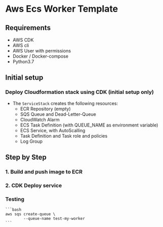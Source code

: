 # Aws Ecs Worker Template


## Requirements

- AWS CDK
- AWS cli
- AWS User with permissions
- Docker / Docker-compose
- Python3.7


## Initial setup

### Deploy Cloudformation stack using CDK (initial setup only)
- The `ServiceStack` creates the following resources:
    - ECR Repository (empty)
    - SQS Queue and Dead-Letter-Queue
    - CloudWatch Alarm
    - ECS Task Definition (with QUEUE_NAME as environment variable)
    - ECS Service, with AutoScalling
    - Task Definition and Task role and policies
    - Log Group


## Step by Step

### 1. Build and push image to ECR


### 2. CDK Deploy service



### Testing

    ```bash
    aws sqs create-queue \
            --queue-name test-my-worker
    ```
